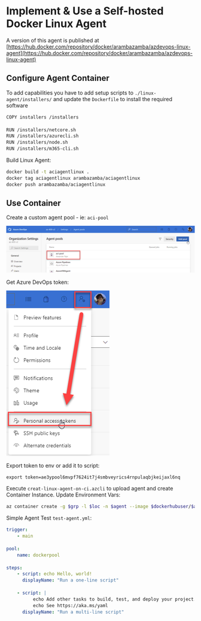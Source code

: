 # Implement & Use a Self-hosted Docker Linux Agent

A version of this agent is published at [https://hub.docker.com/repository/docker/arambazamba/azdevops-linux-agent](https://hub.docker.com/repository/docker/arambazamba/azdevops-linux-agent)

## Configure Agent Container

To add capabilities you have to add setup scripts to `./linux-agent/installers/` and update the `Dockerfile` to install the required software

```bash
COPY installers /installers

RUN /installers/netcore.sh
RUN /installers/azurecli.sh
RUN /installers/node.sh
RUN /installers/m365-cli.sh
```

Build Linux Agent:

```bash
docker build -t aciagentlinux .
docker tag aciagentlinux arambazamba/aciagentlinux
docker push arambazamba/aciagentlinux
```

## Use Container

Create a custom agent pool - ie: `aci-pool`

![aci-pool](_images/aci-pool.png)

Get Azure DevOps token:

![devops-token](_images/devops-token.png)

Export token to env or add it to script:

```
export token=ae3ypool6mvpf7624it7j4smbveyrics4rnpulaqbjkeijaxl6nq
```

Execute `creat-linux-agent-on-ci.azcli` to upload agent and create Container Instance. Update Environment Vars:

```bash
az container create -g $grp -l $loc -n $agent --image $dockerhubuser/$agent --cpu 1 --memory 1 --dns-name-label $agent --port 80 --environment-variables 'AZP_URL'=$org 'AZP_TOKEN'=$token 'AZP_AGENT_NAME'='shlinuxagent' 'AZP_POOL'=$pool
```

Simple Agent Test `test-agent.yml`:

```yaml
trigger:
    - main

pool:
    name: dockerpool

steps:
    - script: echo Hello, world!
      displayName: "Run a one-line script"

    - script: |
          echo Add other tasks to build, test, and deploy your project.
          echo See https://aka.ms/yaml
      displayName: "Run a multi-line script"
```
